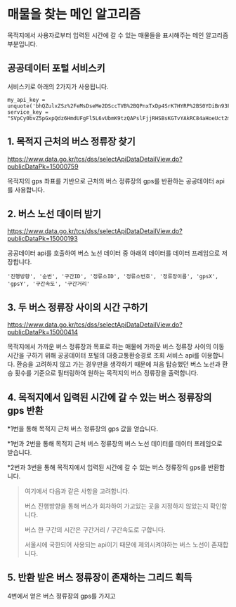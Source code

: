 # 매물을 찾는 메인 알고리즘
목적지에서 사용자로부터 입력된 시간에 갈 수 있는 매물들을 표시해주는 메인 알고리즘 부분입니다.

## 공공데이터 포털 서비스키

서비스키로 아래의 2가지가 사용됩니다.
```
my_api_key = unquote('bhQZulxZSz%2FeMsDseMe2DSccTVB%2BQPnxTxDp4SrK7HYRP%2BS0YDiBn93FLz0d%2FMFbyMPUqAvaMqrtW4e9%2FnHYhA%3D%3D')
service_key = "SVpCy0bvZ5pGxpQdz6HmdUFgFl5L6vUbmK9tzQAPslFjjRHSBsKGTvYAkRC84aHoeUct2mtsiD8YfWyEzOQMIQ%3D%3D"
```

## 1. 목적지 근처의 버스 정류장 찾기
https://www.data.go.kr/tcs/dss/selectApiDataDetailView.do?publicDataPk=15000759

목적지의 gps 좌표를 기반으로 근처의 버스 정류장의 gps를 반환하는 공공데이터 api를 사용합니다.

## 2. 버스 노선 데이터 받기
https://www.data.go.kr/tcs/dss/selectApiDataDetailView.do?publicDataPk=15000193

공공데이터 api를 호출하여 버스 노선 데이터 중 아래의 데이터를 데이터 프레임으로 저장합니다.
```
'진행방향', '순번', '구간ID', '정류소ID', '정류소번호', '정류장이름', 'gpsX', 'gpsY', '구간속도', '구간거리'
```

## 3. 두 버스 정류장 사이의 시간 구하기
https://www.data.go.kr/tcs/dss/selectApiDataDetailView.do?publicDataPk=15000414

목적지에서 가까운 버스 정류장과 목표로 하는 매물에 가까운 버스 정류장 사이의 이동 시간을 구하기 위해 공공데이터 포털의 대중교통환승경로 조회 서비스 api를 이용합니다.
환승을 고려하지 않고 가는 경우만을 생각하기 때문에 처음 탑승했던 버스 노선과 환승 횟수를 기준으로 필터링하여 원하는 목적지의 버스 정류장을 출력합니다.


## 4. 목적지에서 입력된 시간에 갈 수 있는 버스 정류장의 gps 반환
*1번을 통해 목적지 근처 버스 정류장의 gps 값을 얻습니다.

*1번과 2번을 통해 목적지 근처 버스 정류장의 버스 노선 데이터를 데이터 프레임으로 받습니다.

*2번과 3번을 통해 목적지에서 입력된 시간에 갈 수 있는 버스 정류장의 gps를 반환합니다.
> 여기에서 다음과 같은 사항을 고려합니다.
>
> 버스 진행방향을 통해 버스가 회차하여 가고있는 곳을 지정하지 않았는지 확인합니다.
>
> 버스 한 구간의 시간은 구간거리 / 구간속도로 구합니다.
>
> 서울시에 국한되어 사용되는 api이기 때문에 제외시켜야하는 버스 노선이 존재합니다.
>

## 5. 반환 받은 버스 정류장이 존재하는 그리드 획득
4번에서 얻은 버스 정류장의 gps를 가지고 
